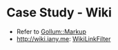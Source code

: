 Case Study - Wiki
=================

- Refer to
  [Gollum::Markup](https://github.com/github/gollum/blob/master/lib/gollum/markup.rb)
- <http://wiki.iany.me>: [WikiLinkFilter](https://github.com/doitian/iany.me/blob/master/lib/wiki_link_filter.rb)